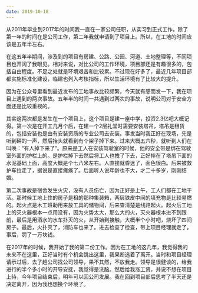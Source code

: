 ```yaml
---
date: 2019-10-18 
---
```



从2011年毕业到2017年的时间我一直在一家公司任职，从实习到正式工作。除了第一年的时间在是公司工作，第二年我就申请到了项目上。所以，在工地的时间应该是五年半左右。

在这五年半期间，涉及到的项目有房建、公路、公园、河道、土地整理等，不同项目也开阔了我眼见。相对来说，对比公司的工作环境，项目部还是有趣很多的，包括自由程度。不足之处就是环境艰苦和比较累。不过现在好多了，最近几年项目部都实施标准化建设，临建也列入考核指标，所以生活环境有了比较大的提升。

因为在公众号里看到最近发布的工地事故比较频繁，今天就有感而发一下，我在项目上遇到的两次事故。五年半的时间一共遇到过两次的事故，说明公司对于安全方面还是比较重视的。

其实这两次都是发生在一个项目上，这个项目是建一座中学，投资2.3亿吧大概记得。第一次是在开工几月个后，在建一个2层礼堂时需要安装塔吊，塔吊是租赁的，包括安装也是由有安装资质的专业公司去安装。事发当时我正好在现场，先是听到砰的一声，然后抬头就看到有个架子掉下来。过来大概五六秒，就听到人们在叫唤：“有人掉下来了”。原来是工人在安装驾驶室的时候，他的安全带是绑在驾驶室外面的护栏上的。是护栏掉下去然后将工人也拽了下去，正好摔在了塔吊下面的水泥基础上面，高度大概是个七八米左右。人直接就昏迷了，面色很白。后来被救护车拉走了，据说是直接瘫痪了。后面听人说年龄也不大，才二十多岁，刚刚结婚。

第二次事故是宿舍发生火灾，没有人员伤亡，因为正好是上午，工人们都在工地干活。那时候工地上住的房子是租的那种集装箱，两层铁皮中间的填充物是比较易燃的。起火点是木工班助用来放工具的储物间，后来查清楚是线路起火。起火后工地上的灭火器根本一点用没有，因为火势太大，那么大的火，灭火器根本进不到跟前，最后是用洒水的水车扑灭的火，从开始到接触，大概半个小时吧，烧坏了四间房子。最后，火扑灭了，消防车也来了。进去检查了检查，带上项目经理就走了。事后，罚了一万块钱。

在2017年的时候，我开始了我的第二份工作。因为在工地的这几年，我觉得我的未来不在这里，正好当时有个机会跳出这里，我果断选着了离开。当时和项目经理请示过后，去了趟公司找公司领导，果不其然，不放我走。领导是很健谈的，给我进行的半个多小时的开导安抚，我觉得是洗脑。然后给我涨工资，并说不想在项目上待，今年项目结束后，明年可以回公司发展。我在回到项目部后思考了半天还是决定离开，因为我也想换个环境了。
